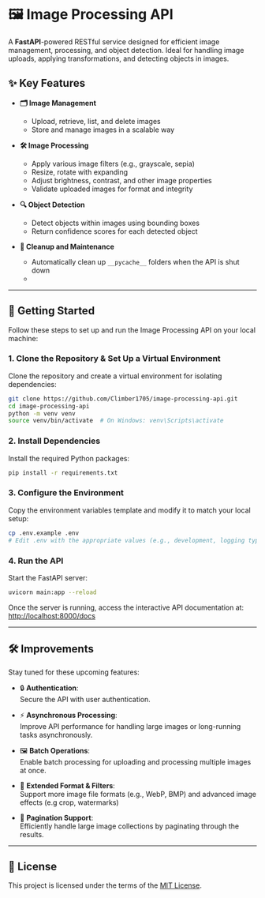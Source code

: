 
# 🖼️ Image Processing API

A **FastAPI**-powered RESTful service designed for efficient image management, processing, and object detection. Ideal for handling image uploads, applying transformations, and detecting objects in images.

## ✨ Key Features

- **🗂️ Image Management**  
  - Upload, retrieve, list, and delete images  
  - Store and manage images in a scalable way

- **🛠️ Image Processing**  
  - Apply various image filters (e.g., grayscale, sepia)  
  - Resize, rotate with expanding  
  - Adjust brightness, contrast, and other image properties  
  - Validate uploaded images for format and integrity

- **🔍 Object Detection**  
  - Detect objects within images using bounding boxes  
  - Return confidence scores for each detected object

- **🧹 Cleanup and Maintenance**  
  - Automatically clean up `__pycache__` folders when the API is shut down
  - 
---

## 🚀 Getting Started

Follow these steps to set up and run the Image Processing API on your local machine:

### 1. Clone the Repository & Set Up a Virtual Environment

Clone the repository and create a virtual environment for isolating dependencies:

```bash
git clone https://github.com/Climber1705/image-processing-api.git
cd image-processing-api
python -m venv venv
source venv/bin/activate  # On Windows: venv\Scripts\activate
```

### 2. Install Dependencies

Install the required Python packages:

```bash
pip install -r requirements.txt
```

### 3. Configure the Environment

Copy the environment variables template and modify it to match your local setup:

```bash
cp .env.example .env
# Edit .env with the appropriate values (e.g., development, logging type)
```

### 4. Run the API

Start the FastAPI server:

```bash
uvicorn main:app --reload
```

Once the server is running, access the interactive API documentation at:  
[http://localhost:8000/docs](http://localhost:8000/docs)

---

## 🛠️ Improvements

Stay tuned for these upcoming features:

- 🔒 **Authentication**:  
  Secure the API with user authentication.

- ⚡ **Asynchronous Processing**:  
  Improve API performance for handling large images or long-running tasks asynchronously.

- 🖼️ **Batch Operations**:  
  Enable batch processing for uploading and processing multiple images at once.

- 🎨 **Extended Format & Filters**:  
  Support more image file formats (e.g., WebP, BMP) and advanced image effects (e.g crop, watermarks)

- 📄 **Pagination Support**:  
  Efficiently handle large image collections by paginating through the results.

---

## 📄 License

This project is licensed under the terms of the [MIT License](https://github.com/Climber1705/image-processing-api/blob/main/LICENSE).


